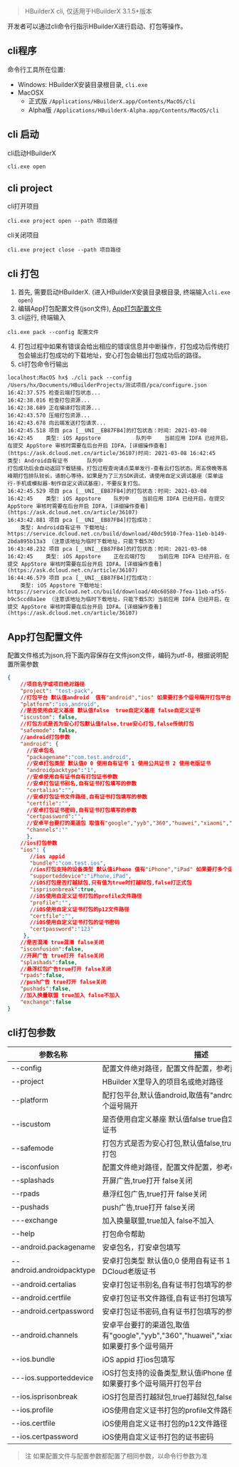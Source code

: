 > HBuilderX cli, 仅适用于HBuilderX 3.1.5+版本

开发者可以通过cli命令行指示HBuilderX进行启动、打包等操作。

## cli程序

命令行工具所在位置:

- Windows: HBuilderX安装目录根目录, `cli.exe`
- MacOSX
    - 正式版 `/Applications/HBuilderX.app/Contents/MacOS/cli`
    - Alpha版 `/Applications/HBuilderX-Alpha.app/Contents/MacOS/cli`

## cli 启动

cli启动HBuilderX 
```
cli.exe open
```

## cli project

cli打开项目

```
cli.exe project open --path 项目路径
```

cli关闭项目

```
cli.exe project close --path 项目路径
```


## cli 打包

1. 首先, 需要启动HBuilderX. (进入HBuilderX安装目录根目录, 终端输入`cli.exe open`)
2. 编辑App打包配置文件(json文件), [App打包配置文件](/cli/README?id=App打包配置文件)
3. cli运行, 终端输入
```
cli.exe pack --config 配置文件
```
4. 打包过程中如果有错误会给出相应的错误信息并中断操作，打包成功后传统打包会输出打包成功的下载地址，安心打包会输出打包成功后的路径。
5. cli打包命令行输出
```
localhost:MacOS hx$ ./cli pack --config /Users/hx/Documents/HBuilderProjects/测试项目/pca/configure.json
16:42:37.575 检查云端打包状态...
16:42:38.016 检查打包资源...
16:42:38.689 正在编译打包资源...
16:42:43.570 压缩打包资源...
16:42:43.678 向云端发送打包请求...
16:42:45.518 项目 pca [__UNI__EB87FB4]的打包状态：时间: 2021-03-08 16:42:45    类型: iOS Appstore    		队列中    当前应用 IDFA 已经开启，在提交 AppStore 审核时需要在后台开启 IDFA，[详细操作查看](https://ask.dcloud.net.cn/article/36107)时间: 2021-03-08 16:42:45    类型: Android自有证书    	队列中    
打包成功后会自动返回下载链接。打包过程查询请点菜单发行-查看云打包状态。周五傍晚等高峰期打包排队较长，请耐心等待。如果是为了三方SDK调试，请使用自定义调试基座（菜单运行-手机或模拟器-制作自定义调试基座），不要反复打包。
16:42:45.529 项目 pca [__UNI__EB87FB4]的打包状态：时间: 2021-03-08 16:42:45    类型: iOS Appstore    队列中    当前应用 IDFA 已经开启，在提交 AppStore 审核时需要在后台开启 IDFA，[详细操作查看](https://ask.dcloud.net.cn/article/36107)
16:43:42.881 项目 pca [__UNI__EB87FB4]打包成功：
    类型: Android自有证书 下载地址: https://service.dcloud.net.cn/build/download/40dc5910-7fea-11eb-b149-2bda895b13a3 （注意该地址为临时下载地址，只能下载5次）
16:43:48.232 项目 pca [__UNI__EB87FB4]的打包状态：时间: 2021-03-08 16:42:45    类型: iOS Appstore    正在云端打包    当前应用 IDFA 已经开启，在提交 AppStore 审核时需要在后台开启 IDFA，[详细操作查看](https://ask.dcloud.net.cn/article/36107)
16:44:46.579 项目 pca [__UNI__EB87FB4]打包成功：
    类型: iOS Appstore 下载地址: https://service.dcloud.net.cn/build/download/40c60580-7fea-11eb-af55-b9c5ccd8a1ee （注意该地址为临时下载地址，只能下载5次）当前应用 IDFA 已经开启，在提交 AppStore 审核时需要在后台开启 IDFA，[详细操作查看](https://ask.dcloud.net.cn/article/36107)
```

## App打包配置文件

配置文件格式为json,将下面内容保存在文件json文件，编码为utf-8，根据说明配置所需参数

```json
{
    //项目名字或项目绝对路径
    "project": "test-pack",
    //打包平台 默认值android  值有"android","ios" 如果要打多个逗号隔开打包平台
    "platform":"ios,android",
    //是否使用自定义基座 默认值false  true自定义基座 false自定义证书
    "iscustom": false,
    //打包方式是否为安心打包默认值false,true安心打包,false传统打包
    "safemode": false,
    //android打包参数
    "android": {
      //安卓包名
      "packagename":"com.test.android",
      //安卓打包类型 默认值0 0 使用自有证书 1 使用公共证书 2 使用老版证书
      "androidpacktype":"1",
      //安卓使用自有证书自有打包证书参数
      //安卓打包证书别名,自有证书打包填写的参数
      "certalias":"",
      //安卓打包证书文件路径,自有证书打包填写的参数
      "certfile":"",
      //安卓打包证书密码,自有证书打包填写的参数
      "certpassword":"",
      //安卓平台要打的渠道包 取值有"google","yyb","360","huawei","xiaomi","oppo","vivo"，如果要打多个逗号隔开
      "channels":""
      },
    //ios打包参数
    "ios": {
       //ios appid
       "bundle":"com.test.ios",
       //ios打包支持的设备类型 默认值iPhone 值有"iPhone","iPad" 如果要打多个逗号隔开打包平台
       "supporteddevice":"iPhone,iPad",
       //iOS打包是否打越狱包,只有值为true时打越狱包,false打正式包
       "isprisonbreak":true,
       //iOS使用自定义证书打包的profile文件路径
       "profile":"",
       //iOS使用自定义证书打包的p12文件路径
       "certfile":"",
       //iOS使用自定义证书打包的证书密码
       "certpassword":"123"
     },
    //是否混淆 true混淆 false关闭
    "isconfusion":false,
    //开屏广告 true打开 false关闭
    "splashads":false,
    //悬浮红包广告true打开 false关闭
    "rpads":false,
    //push广告 true打开 false关闭
    "pushads":false,
    //加入换量联盟 true加入 false不加入
    "exchange":false
}
```

## cli打包参数

|参数名称	    |描述	    |
|--			|--			|
|--config	|配置文件绝对路径，配置文件配置，参考[配置文件](#配置文件)	|
|--project	|HBuilder X里导入的项目名或绝对路径		|
|--platform	|配打包平台,默认值android,取值有"android","ios"如果要打多个逗号隔开		|
|--iscustom	|是否使用自定义基座 默认值false true自定义基座 false自定义证书		|
|--safemode	|打包方式是否为安心打包,默认值false,true安心打包,false传统打包		|
|--isconfusion	|配置文件绝对路径，配置文件配置，参考configure.json		|
|--splashads	|开屏广告,true打开 false关闭		|
|--rpads	|悬浮红包广告,true打开 false关闭		|
|--pushads	|push广告,true打开 false关闭		|
|---exchange	|加入换量联盟,true加入 false不加入		|
|--help	|打包命令帮助		|
|--android.packagename	|安卓包名，打安卓包填写		|
|--android.androidpacktype	|安卓打包类型 默认值0,0 使用自有证书 1 使用公共证书 2 使用DCloud老版证书	|
|--android.certalias	|安卓打包证书别名,自有证书打包填写的参数		|
|--android.certfile	|安卓打包证书文件路径,自有证书打包填写的参数		|
|--android.certpassword	|安卓打包证书密码,自有证书打包填写的参数		|
|--android.channels	|安卓平台要打的渠道包,取值有"google","yyb","360","huawei","xiaomi","oppo","vivo"，如果要打多个逗号隔开		|
|--ios.bundle	|iOS appid 打ios包填写		|
|---ios.supporteddevice	|iOS打包支持的设备类型,默认值iPhone 值有"iPhone","iPad" 如果要打多个逗号隔开打包平台		|
|--ios.isprisonbreak	|iOS打包是否打越狱包,true打越狱包,false正式包		|
|--ios.profile	|iOS使用自定义证书打包的profile文件路径		|
|--ios.certfile	|iOS使用自定义证书打包的p12文件路径		|
|--ios.certpassword 	|iOS使用自定义证书打包的证书密码		|

> 注 如果配置文件与配置参数都配置了相同参数，以命令行参数为准